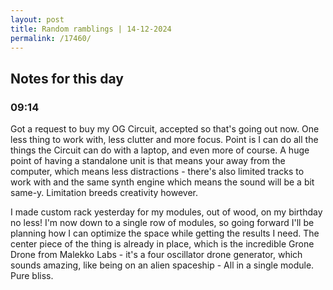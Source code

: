 ```yaml
---
layout: post
title: Random ramblings | 14-12-2024
permalink: /17460/
---
```

## Notes for this day

### 09:14

Got a request to buy my OG Circuit, accepted so that's going out now. One less
thing to work with, less clutter and more focus. Point is I can do all the
things the Circuit can do with a laptop, and even more of course. A huge point
of having a standalone unit is that means your away from the computer, which
means less distractions - there's also limited tracks to work with and the same
synth engine which means the sound will be a bit same-y. Limitation breeds
creativity however.

I made custom rack yesterday for my modules, out of wood, on my birthday no
less! I'm now down to a single row of modules, so going forward I'll be planning
how I can optimize the space while getting the results I need. The center piece
of the thing is already in place, which is the incredible Grone Drone from
Malekko Labs - it's a four oscillator drone generator, which sounds amazing,
like being on an alien spaceship - All in a single module. Pure bliss.
